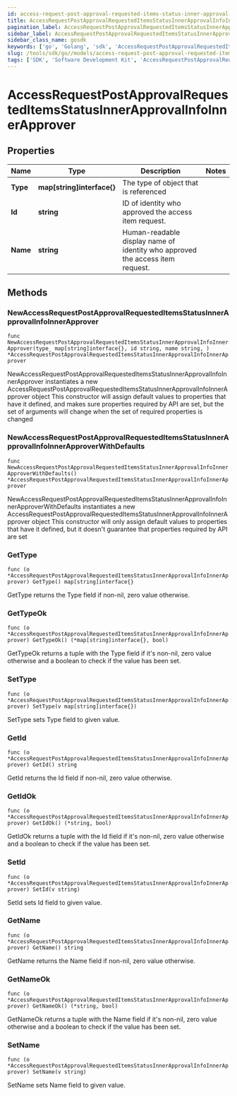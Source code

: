 ```yaml
---
id: access-request-post-approval-requested-items-status-inner-approval-info-inner-approver
title: AccessRequestPostApprovalRequestedItemsStatusInnerApprovalInfoInnerApprover
pagination_label: AccessRequestPostApprovalRequestedItemsStatusInnerApprovalInfoInnerApprover
sidebar_label: AccessRequestPostApprovalRequestedItemsStatusInnerApprovalInfoInnerApprover
sidebar_class_name: gosdk
keywords: ['go', 'Golang', 'sdk', 'AccessRequestPostApprovalRequestedItemsStatusInnerApprovalInfoInnerApprover', 'AccessRequestPostApprovalRequestedItemsStatusInnerApprovalInfoInnerApprover'] 
slug: /tools/sdk/go//models/access-request-post-approval-requested-items-status-inner-approval-info-inner-approver
tags: ['SDK', 'Software Development Kit', 'AccessRequestPostApprovalRequestedItemsStatusInnerApprovalInfoInnerApprover', 'AccessRequestPostApprovalRequestedItemsStatusInnerApprovalInfoInnerApprover']
---
```


# AccessRequestPostApprovalRequestedItemsStatusInnerApprovalInfoInnerApprover

## Properties

Name | Type | Description | Notes
------------ | ------------- | ------------- | -------------
**Type** | **map[string]interface{}** | The type of object that is referenced | 
**Id** | **string** | ID of identity who approved the access item request. | 
**Name** | **string** | Human-readable display name of identity who approved the access item request. | 

## Methods

### NewAccessRequestPostApprovalRequestedItemsStatusInnerApprovalInfoInnerApprover

`func NewAccessRequestPostApprovalRequestedItemsStatusInnerApprovalInfoInnerApprover(type_ map[string]interface{}, id string, name string, ) *AccessRequestPostApprovalRequestedItemsStatusInnerApprovalInfoInnerApprover`

NewAccessRequestPostApprovalRequestedItemsStatusInnerApprovalInfoInnerApprover instantiates a new AccessRequestPostApprovalRequestedItemsStatusInnerApprovalInfoInnerApprover object
This constructor will assign default values to properties that have it defined,
and makes sure properties required by API are set, but the set of arguments
will change when the set of required properties is changed

### NewAccessRequestPostApprovalRequestedItemsStatusInnerApprovalInfoInnerApproverWithDefaults

`func NewAccessRequestPostApprovalRequestedItemsStatusInnerApprovalInfoInnerApproverWithDefaults() *AccessRequestPostApprovalRequestedItemsStatusInnerApprovalInfoInnerApprover`

NewAccessRequestPostApprovalRequestedItemsStatusInnerApprovalInfoInnerApproverWithDefaults instantiates a new AccessRequestPostApprovalRequestedItemsStatusInnerApprovalInfoInnerApprover object
This constructor will only assign default values to properties that have it defined,
but it doesn't guarantee that properties required by API are set

### GetType

`func (o *AccessRequestPostApprovalRequestedItemsStatusInnerApprovalInfoInnerApprover) GetType() map[string]interface{}`

GetType returns the Type field if non-nil, zero value otherwise.

### GetTypeOk

`func (o *AccessRequestPostApprovalRequestedItemsStatusInnerApprovalInfoInnerApprover) GetTypeOk() (*map[string]interface{}, bool)`

GetTypeOk returns a tuple with the Type field if it's non-nil, zero value otherwise
and a boolean to check if the value has been set.

### SetType

`func (o *AccessRequestPostApprovalRequestedItemsStatusInnerApprovalInfoInnerApprover) SetType(v map[string]interface{})`

SetType sets Type field to given value.


### GetId

`func (o *AccessRequestPostApprovalRequestedItemsStatusInnerApprovalInfoInnerApprover) GetId() string`

GetId returns the Id field if non-nil, zero value otherwise.

### GetIdOk

`func (o *AccessRequestPostApprovalRequestedItemsStatusInnerApprovalInfoInnerApprover) GetIdOk() (*string, bool)`

GetIdOk returns a tuple with the Id field if it's non-nil, zero value otherwise
and a boolean to check if the value has been set.

### SetId

`func (o *AccessRequestPostApprovalRequestedItemsStatusInnerApprovalInfoInnerApprover) SetId(v string)`

SetId sets Id field to given value.


### GetName

`func (o *AccessRequestPostApprovalRequestedItemsStatusInnerApprovalInfoInnerApprover) GetName() string`

GetName returns the Name field if non-nil, zero value otherwise.

### GetNameOk

`func (o *AccessRequestPostApprovalRequestedItemsStatusInnerApprovalInfoInnerApprover) GetNameOk() (*string, bool)`

GetNameOk returns a tuple with the Name field if it's non-nil, zero value otherwise
and a boolean to check if the value has been set.

### SetName

`func (o *AccessRequestPostApprovalRequestedItemsStatusInnerApprovalInfoInnerApprover) SetName(v string)`

SetName sets Name field to given value.



